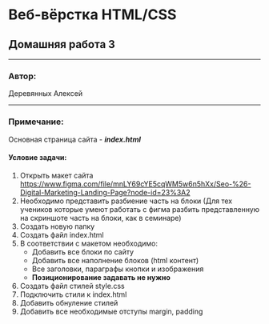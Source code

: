 # Веб-вёрстка HTML/CSS
## Домашняя работа 3
* **
### Автор:
Деревянных Алексей
* **
### Примечание:
Основная страница сайта -  __*index.html*__

#### Условие задачи:
1. Открыть макет сайта https://www.figma.com/file/mnLY69cYE5cqWM5w6n5hXx/Seo-%26-Digital-Marketing-Landing-Page?node-id=23%3A2 
2. Необходимо представить разбиение часть на блоки (Для тех учеников которые умеют работать с фигма разбить представленную на скриншоте часть на блоки, как в семинаре)
3. Создать новую папку
4. Создать файл index.html
5. В соответствии с макетом необходимо: 
    * Добавить все блоки по сайту
    * Добавить все наполнение блоков  (html контент)
    * Все заголовки, параграфы кнопки и изображения
    * **Позиционирование задавать не нужно**
6. Создать файл стилей style.css
7. Подключить стили к index.html
8. Добавить обнуление стилей
9. Добавить все необходимые отступы margin, padding
